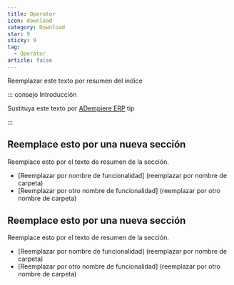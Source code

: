 ```yaml
---
title: Operator
icon: download
category: Download
star: 9
sticky: 9
tag:
  - Operator
article: false
---
```


Reemplazar este texto por resumen del índice

::: consejo Introducción

Sustituya este texto por [ADempiere ERP](http://adempiere.net/) tip

:::

## Reemplace esto por una nueva sección

Reemplace esto por el texto de resumen de la sección.

- [Reemplazar por nombre de funcionalidad] (reemplazar por nombre de carpeta)
- [Reemplazar por otro nombre de funcionalidad] (reemplazar por otro nombre de carpeta)

## Reemplace esto por una nueva sección

Reemplace esto por el texto de resumen de la sección.

- [Reemplazar por nombre de funcionalidad] (reemplazar por nombre de carpeta)
- [Reemplazar por otro nombre de funcionalidad] (reemplazar por otro nombre de carpeta)
